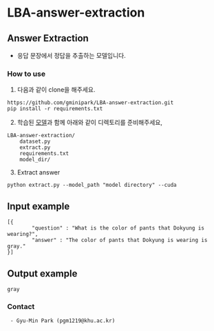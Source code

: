 # LBA-answer-extraction

## Answer Extraction
- 응답 문장에서 정답을 추출하는 모델입니다.

### How to use
1. 다음과 같이 clone을 해주세요.
```
https://github.com/gminipark/LBA-answer-extraction.git
pip install -r requirements.txt
```
  
2. 학습된 [모델](https://drive.google.com/drive/folders/1brledUiJ9tIgSaL_72mBSHvEZG66kYqn?usp=share_link)과 함께 아래와 같이 디렉토리를  준비해주세요,
``` 
LBA-answer-extraction/
	dataset.py
	extract.py
	requirements.txt
  	model_dir/
```
3. Extract answer
```
python extract.py --model_path "model directory" --cuda 
```

## Input example 
```
[{
        "question" : "What is the color of pants that Dokyung is wearing?",
        "answer" : "The color of pants that Dokyung is wearing is gray."
}]
```
## Output example
```
gray
```

### Contact
	 - Gyu-Min Park (pgm1219@khu.ac.kr)
